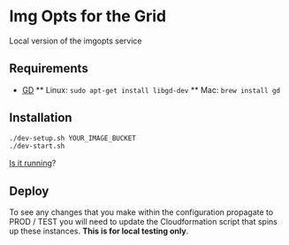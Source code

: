 # Img Opts for the Grid
Local version of the imgopts service

## Requirements
* [GD](http://libgd.github.io/)
** Linux: `sudo apt-get install libgd-dev`
** Mac:  `brew install gd`

## Installation
``` Bash
./dev-setup.sh YOUR_IMAGE_BUCKET
./dev-start.sh
```

[Is it running](https://media-imgopts.local.dev-***REMOVED***/_)?

## Deploy
To see any changes that you make within the configuration propagate to
PROD / TEST you will need to update the Cloudformation script that spins up these
instances. __This is for local testing only__.
